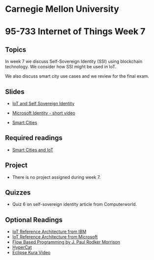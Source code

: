 # Carnegie Mellon University

# 95-733 Internet of Things Week 7

## Topics

In week 7 we discuss Self-Sovereign Identity (SSI) using blockchain technology.
We consider how SSI might be used in IoT.

We also discuss smart city use cases and we review for the final exam.

## Slides

+ [IoT and Self Sovereign Identity](https://www.andrew.cmu.edu/user/mm6/95-733/PowerPoint/06_IoTandSelfSovereignIdentity.pdf)

+ [Microsoft Identity - short video](https://www.microsoft.com/en-us/security/business/solutions/decentralized-identity)

+ [Smart Cities](https://www.andrew.cmu.edu/user/mm6/95-733/PowerPoint/06_Smart_Cities.pdf)


<!--
+ [Flow Programming and Edge Analytics](https://www.andrew.cmu.edu/user/mm6/95-733/PowerPoint/07_FlowProgramming.pdf)
-->

## Required readings

+ [Smart Cities and IoT](https://www.tandfonline.com/doi/full/10.1080/15228053.2019.1587572)

## Project

+ There is no project assigned during week 7.

## Quizzes

+ Quiz 6 on self-sovereign identity article from Computerworld.

<!--
## Video Lectures

+ [20_Lecture7](https://heinzcollege.mediasite.com/Mediasite/Play/2935e6dcc4d945b89ca9c3bb0ff9e43e1d)

## Student presentations

+ [21_StudentPresentations](https://heinzcollege.mediasite.com/Mediasite/Play/32d1d07e8dfe4280aa1d56064b9983e91d)
-->
## Optional Readings
+ [IoT Reference Architecture from IBM](https://www.ibm.com/cloud/architecture/architectures/iotArchitecture/reference-architecture/)
+ [IoT Reference Architecture from Microsoft](https://learn.microsoft.com/en-us/azure/architecture/reference-architectures/iot)
+ [Flow Based Programming by J. Paul Rodker Morrison](https://youtu.be/up2yhNTsaDs)
+ [HyperCat](https://youtu.be/6Ps8iEGRi1U)
+ [Eclipse Kura Video](https://www.youtube.com/watch?v=ia8cLnR1uFI)
